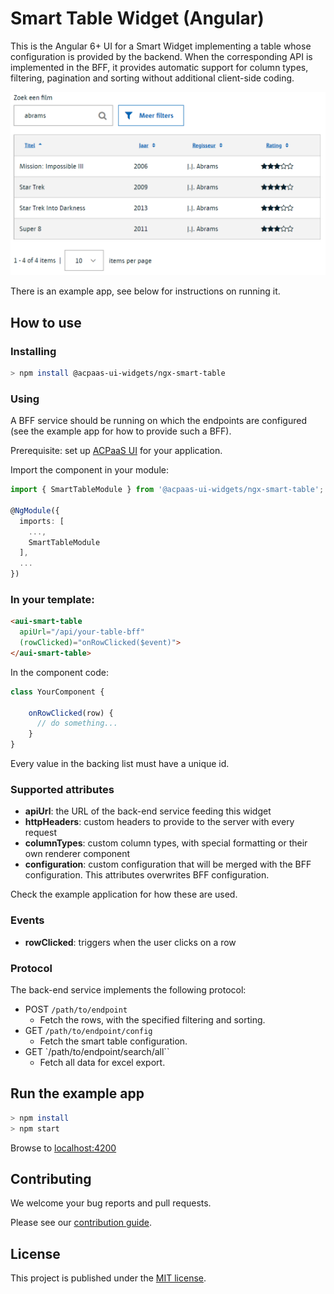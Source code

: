 # Smart Table Widget (Angular)

This is the Angular 6+ UI for a Smart Widget implementing a table whose configuration is provided by the backend. When the corresponding API is implemented in the BFF, it provides automatic support for column types, filtering, pagination and sorting without additional client-side coding.

![screenshot](example.png)

There is an example app, see below for instructions on running it.

## How to use

### Installing

```sh
> npm install @acpaas-ui-widgets/ngx-smart-table
```

### Using

A BFF service should be running on which the endpoints are configured (see the example app for how to provide such a BFF).

Prerequisite: set up [ACPaaS UI](https://github.com/digipolisantwerp/acpaas-ui_angular/) for your application.

Import the component in your module:

```ts
import { SmartTableModule } from '@acpaas-ui-widgets/ngx-smart-table';

@NgModule({
  imports: [
    ...,
    SmartTableModule
  ],
  ...
})
```

### In your template:

```html
<aui-smart-table
  apiUrl="/api/your-table-bff"
  (rowClicked)="onRowClicked($event)">
</aui-smart-table>
```

In the component code:

```ts
class YourComponent {

    onRowClicked(row) {
      // do something...
    }
}
```

Every value in the backing list must have a unique id.

### Supported attributes

- **apiUrl**: the URL of the back-end service feeding this widget
- **httpHeaders**: custom headers to provide to the server with every request
- **columnTypes**: custom column types, with special formatting or their own renderer component
- **configuration**: custom configuration that will be merged with the BFF configuration. This attributes overwrites BFF configuration.

Check the example application for how these are used.

### Events

- **rowClicked**: triggers when the user clicks on a row

### Protocol

The back-end service implements the following protocol:

- POST `/path/to/endpoint`
  - Fetch the rows, with the specified filtering and sorting.
- GET `/path/to/endpoint/config`
  - Fetch the smart table configuration.
- GET `/path/to/endpoint/search/all``
  - Fetch all data for excel export.

## Run the example app

```sh
> npm install
> npm start
```

Browse to [localhost:4200](http://localhost:4200)

## Contributing

We welcome your bug reports and pull requests.

Please see our [contribution guide](CONTRIBUTING.md).

## License

This project is published under the [MIT license](LICENSE).
